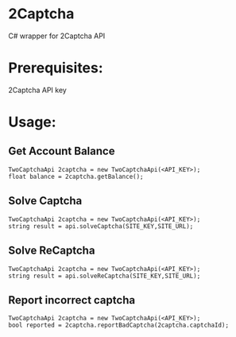 # 2Captcha
C# wrapper for 2Captcha API


# Prerequisites:
2Captcha API key

# Usage:
## Get Account Balance
```
TwoCaptchaApi 2captcha = new TwoCaptchaApi(<API_KEY>);
float balance = 2captcha.getBalance();

```

## Solve Captcha
```
TwoCaptchaApi 2captcha = new TwoCaptchaApi(<API_KEY>);
string result = api.solveCaptcha(SITE_KEY,SITE_URL);
```

## Solve ReCaptcha
```
TwoCaptchaApi 2captcha = new TwoCaptchaApi(<API_KEY>);
string result = api.solveReCaptcha(SITE_KEY,SITE_URL);
```


## Report incorrect captcha
```
TwoCaptchaApi 2captcha = new TwoCaptchaApi(<API_KEY>);
bool reported = 2captcha.reportBadCaptcha(2captcha.captchaId);

```



